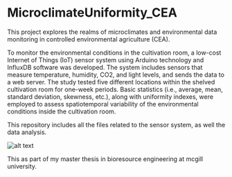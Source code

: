 # MicroclimateUniformity_CEA
This project explores the realms of microclimates and environmental data monitoring in controlled environmental agriculture (CEA).

To monitor the environmental conditions in the cultivation room, a low-cost Internet of Things (IoT) sensor system using Arduino technology and InfluxDB software was developed. The system includes sensors that measure temperature, humidity, CO2, and light levels, and sends the data to a web server. The study tested five different locations within the shelved cultivation room for one-week periods. Basic statistics (i.e., average, mean, standard deviation, skewness, etc.), along with uniformity indexes, were employed to assess spatiotemporal variability of the environmental conditions inside the cultivation room. 

This repository includes all the files related to the sensor system, as well the data analysis.

![alt text](https://github.com/[Jerometrudelbrais]/[SensorSystem/SensorSystem_Hardware/3DModels]/blob/[main]/FullSystem_3Dmodel.png?raw=true)

This as part of my master thesis in bioresource engineering at mcgill university. 

